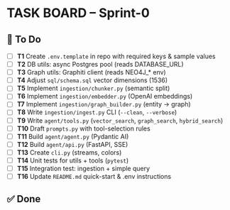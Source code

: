 # TASK BOARD – Sprint-0

## 🚧 To Do
- [ ] **T1** Create `.env.template` in repo with required keys & sample values  
- [ ] **T2** DB utils: async Postgres pool (reads DATABASE_URL)  
- [ ] **T3** Graph utils: Graphiti client (reads NEO4J_* env)  
- [ ] **T4** Adjust `sql/schema.sql` vector dimensions (1536)  
- [ ] **T5** Implement `ingestion/chunker.py` (semantic split)  
- [ ] **T6** Implement `ingestion/embedder.py` (OpenAI embeddings)  
- [ ] **T7** Implement `ingestion/graph_builder.py` (entity → graph)  
- [ ] **T8** Write `ingestion/ingest.py` CLI (`--clean`, `--verbose`)  
- [ ] **T9** Write `agent/tools.py` (`vector_search`, `graph_search`, `hybrid_search`)  
- [ ] **T10** Draft `prompts.py` with tool-selection rules  
- [ ] **T11** Build `agent/agent.py` (Pydantic AI)  
- [ ] **T12** Build `agent/api.py` (FastAPI, SSE)  
- [ ] **T13** Create `cli.py` (streams, colors)  
- [ ] **T14** Unit tests for utils + tools (`pytest`)  
- [ ] **T15** Integration test: ingestion + simple query  
- [ ] **T16** Update `README.md` quick-start & .env instructions

## ✅ Done
<!-- Claude will tick tasks and move them here -->
